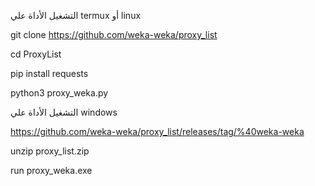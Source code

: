 التشغيل الأداة علي termux أو linux

git clone https://github.com/weka-weka/proxy_list

cd ProxyList

pip install requests

python3 proxy_weka.py


التشغيل الأداة علي windows


https://github.com/weka-weka/proxy_list/releases/tag/%40weka-weka

unzip proxy_list.zip

run proxy_weka.exe
